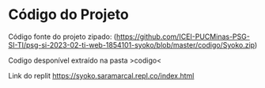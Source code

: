 # Código do Projeto

Código fonte do projeto zipado: (https://github.com/ICEI-PUCMinas-PSG-SI-TI/psg-si-2023-02-ti-web-1854101-syoko/blob/master/codigo/Syoko.zip)

Codigo desponível extraído na pasta >codigo<

Link do replit https://syoko.saramarcal.repl.co/index.html
